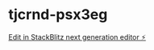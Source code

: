 # tjcrnd-psx3eg

[Edit in StackBlitz next generation editor ⚡️](https://stackblitz.com/~/github.com/Johnly1986/tjcrnd-psx3eg)